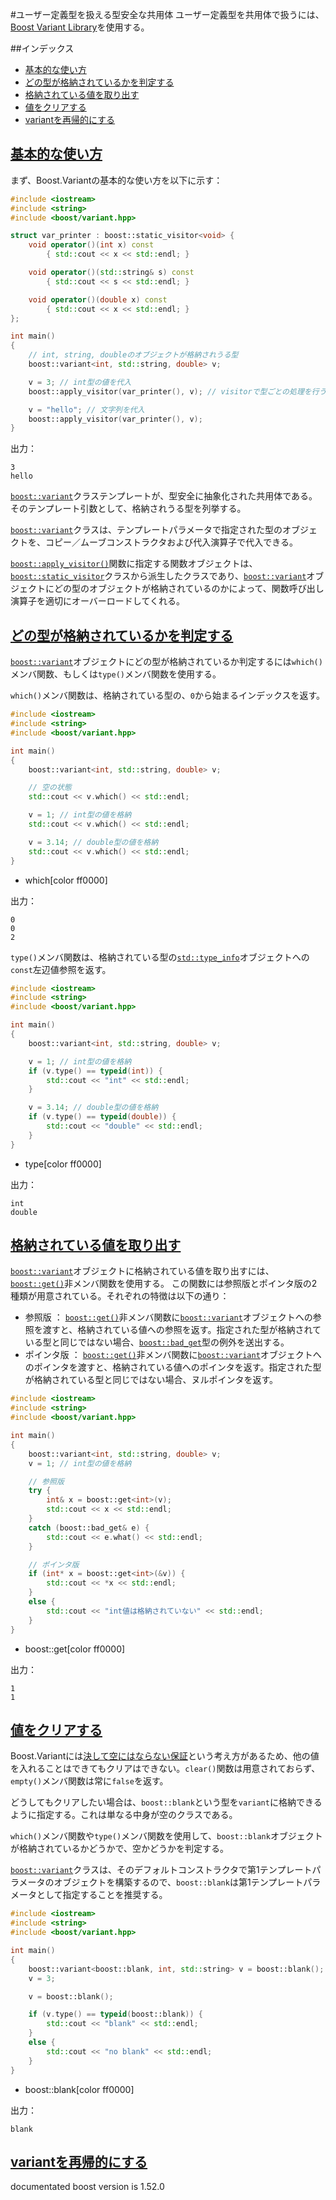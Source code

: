 #ユーザー定義型を扱える型安全な共用体
ユーザー定義型を共用体で扱うには、[Boost Variant Library](http://www.boost.org/doc/libs/release/doc/html/variant.html)を使用する。


##インデックス
- [基本的な使い方](#basic-usage)
- [どの型が格納されているかを判定する](#which-type)
- [格納されている値を取り出す](#get-value)
- [値をクリアする](#clear)
- [variantを再帰的にする](#recursive-variant)


## <a name="basic-usage" href="#basic-usage">基本的な使い方</a>
まず、Boost.Variantの基本的な使い方を以下に示す：

```cpp
#include <iostream>
#include <string>
#include <boost/variant.hpp>

struct var_printer : boost::static_visitor<void> {
    void operator()(int x) const
        { std::cout << x << std::endl; }

    void operator()(std::string& s) const
        { std::cout << s << std::endl; }

    void operator()(double x) const
        { std::cout << x << std::endl; }
};

int main()
{
    // int, string, doubleのオブジェクトが格納されうる型
    boost::variant<int, std::string, double> v;

    v = 3; // int型の値を代入
    boost::apply_visitor(var_printer(), v); // visitorで型ごとの処理を行う

    v = "hello"; // 文字列を代入
    boost::apply_visitor(var_printer(), v);
}
```

出力：
```
3
hello
```

[`boost::variant`](http://www.boost.org/doc/libs/release/doc/html/boost/variant.html)クラステンプレートが、型安全に抽象化された共用体である。そのテンプレート引数として、格納されうる型を列挙する。

[`boost::variant`](http://www.boost.org/doc/libs/release/doc/html/boost/variant.html)クラスは、テンプレートパラメータで指定された型のオブジェクトを、コピー／ムーブコンストラクタおよび代入演算子で代入できる。

[`boost::apply_visitor()`](http://www.boost.org/doc/libs/release/doc/html/boost/apply_visitor.html)関数に指定する関数オブジェクトは、[`boost::static_visitor`](http://www.boost.org/doc/libs/release/doc/html/boost/static_visitor.html)クラスから派生したクラスであり、[`boost::variant`](http://www.boost.org/doc/libs/release/doc/html/boost/variant.html)オブジェクトにどの型のオブジェクトが格納されているのかによって、関数呼び出し演算子を適切にオーバーロードしてくれる。


## <a name="which-type" href="#which-type">どの型が格納されているかを判定する</a>
[`boost::variant`](http://www.boost.org/doc/libs/release/doc/html/boost/variant.html)オブジェクトにどの型が格納されているか判定するには`which()`メンバ関数、もしくは`type()`メンバ関数を使用する。

`which()`メンバ関数は、格納されている型の、`0`から始まるインデックスを返す。

```cpp
#include <iostream>
#include <string>
#include <boost/variant.hpp>

int main()
{
    boost::variant<int, std::string, double> v;

    // 空の状態
    std::cout << v.which() << std::endl;

    v = 1; // int型の値を格納
    std::cout << v.which() << std::endl;

    v = 3.14; // double型の値を格納
    std::cout << v.which() << std::endl;
}
```
* which[color ff0000]

出力：
```
0
0
2
```

`type()`メンバ関数は、格納されている型の[`std::type_info`](http://cpprefjp.github.io/reference/typeinfo/type_info.html)オブジェクトへの`const`左辺値参照を返す。

```cpp
#include <iostream>
#include <string>
#include <boost/variant.hpp>

int main()
{
    boost::variant<int, std::string, double> v;

    v = 1; // int型の値を格納
    if (v.type() == typeid(int)) {
        std::cout << "int" << std::endl;
    }

    v = 3.14; // double型の値を格納
    if (v.type() == typeid(double)) {
        std::cout << "double" << std::endl;
    }
}
```
* type[color ff0000]

出力：
```
int
double
```


## <a name="get-value" href="#get-value">格納されている値を取り出す</a>
[`boost::variant`](http://www.boost.org/doc/libs/release/doc/html/boost/variant.html)オブジェクトに格納されている値を取り出すには、[`boost::get()`](http://www.boost.org/doc/libs/1_52_0/doc/html/boost/get_id1950197.html)非メンバ関数を使用する。
この関数には参照版とポインタ版の2種類が用意されている。それぞれの特徴は以下の通り：

- 参照版 ： [`boost::get()`](http://www.boost.org/doc/libs/1_52_0/doc/html/boost/get_id1950197.html)非メンバ関数に[`boost::variant`](http://www.boost.org/doc/libs/release/doc/html/boost/variant.html)オブジェクトへの参照を渡すと、格納されている値への参照を返す。指定された型が格納されている型と同じではない場合、[`boost::bad_get`](http://www.boost.org/doc/libs/release/doc/html/boost/bad_get.html)型の例外を送出する。
- ポインタ版 ： [`boost::get()`](http://www.boost.org/doc/libs/1_52_0/doc/html/boost/get_id1950197.html)非メンバ関数に[`boost::variant`](http://www.boost.org/doc/libs/release/doc/html/boost/variant.html)オブジェクトへのポインタを渡すと、格納されている値へのポインタを返す。指定された型が格納されている型と同じではない場合、ヌルポインタを返す。

```cpp
#include <iostream>
#include <string>
#include <boost/variant.hpp>

int main()
{
    boost::variant<int, std::string, double> v;
    v = 1; // int型の値を格納

    // 参照版
    try {
        int& x = boost::get<int>(v);
        std::cout << x << std::endl;
    }
    catch (boost::bad_get& e) {
        std::cout << e.what() << std::endl;
    }

    // ポインタ版
    if (int* x = boost::get<int>(&v)) {
        std::cout << *x << std::endl;
    }
    else {
        std::cout << "int値は格納されていない" << std::endl;
    }
}
```
* boost::get[color ff0000]

出力：
```
1
1
```


## <a name="clear" href="#clear">値をクリアする</a>
Boost.Variantには[決して空にはならない保証](http://www.boost.org/doc/libs/release/doc/html/variant/design.html#variant.design.never-empty)という考え方があるため、他の値を入れることはできてもクリアはできない。`clear()`関数は用意されておらず、`empty()`メンバ関数は常に`false`を返す。

どうしてもクリアしたい場合は、`boost::blank`という型を`variant`に格納できるように指定する。これは単なる中身が空のクラスである。

`which()`メンバ関数や`type()`メンバ関数を使用して、`boost::blank`オブジェクトが格納されているかどうかで、空かどうかを判定する。

[`boost::variant`](http://www.boost.org/doc/libs/release/doc/html/boost/variant.html)クラスは、そのデフォルトコンストラクタで第1テンプレートパラメータのオブジェクトを構築するので、`boost::blank`は第1テンプレートパラメータとして指定することを推奨する。

```cpp
#include <iostream>
#include <string>
#include <boost/variant.hpp>

int main()
{
    boost::variant<boost::blank, int, std::string> v = boost::blank();
    v = 3;

    v = boost::blank();

    if (v.type() == typeid(boost::blank)) {
        std::cout << "blank" << std::endl;
    }
    else {
        std::cout << "no blank" << std::endl;
    }
}
```
* boost::blank[color ff0000]

出力：
```
blank
```

## <a name="recursive-variant" href="#recursive-variant">variantを再帰的にする</a>


documentated boost version is 1.52.0
